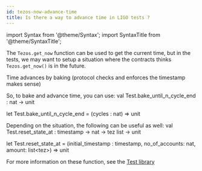 ```yaml
---
id: tezos-now-advance-time
title: Is there a way to advance time in LIGO tests ?
---
```


import Syntax from '@theme/Syntax';
import SyntaxTitle from '@theme/SyntaxTitle';

The `Tezos.get_now` function can be used to get the current time, but
in the tests, we may want to setup a situation where the contracts
thinks `Tezos.get_now()` is in the future.

Time advances by baking (protocol checks and enforces the timestamp makes sense)

<!--
This comment section contains check for signature update in below referenced functions.
Below example is referencing functions in the Test module, but the referencing is done
by plain copy-pasting of the signature.
What if the Test module functions change or get deleted ? The references would be obsolete.

Ideally, we want an mechanism to include code snippets from other parts of the doc,
but without this, we'll do the following hack below.

Below are some assignment that trigger a warning if a signature is outdated.
If you want to refer to `Test.foo`, you add a check like:
  let _dummy : expected_signature_of_foo = Test.foo
And you can mention `foo : expected_signature_of_foo` in the Markdown.
If the function is updated, the typer will fail, triggering a warning,
and you'll have to change the expected signature everywhere it's mentioned in the file.

```cameligo test-ligo group=log
let _dummy : nat -> unit = Test.bake_until_n_cycle_end
let _dummy : timestamp -> nat -> tez list -> unit = Test.reset_state_at
```


```jsligo test-ligo group=log
let _dummy : (cycles : nat) => unit = Test.bake_until_n_cycle_end
let _dummy_2 : (initial_timestamp : timestamp, no_of_accounts: nat, amount: list<tez>) => unit = Test.reset_state_at
```

-->

So, to bake and advance time, you can use:
<SyntaxTitle syntax="cameligo">
val Test.bake_until_n_cycle_end : nat -> unit
</SyntaxTitle>

<SyntaxTitle syntax="jsligo">
let Test.bake_until_n_cycle_end = (cycles : nat) => unit
</SyntaxTitle>

Depending on the situation, the following can be useful as well:
<SyntaxTitle syntax="cameligo">
val Test.reset_state_at : timestamp -> nat -> tez list -> unit
</SyntaxTitle>

<SyntaxTitle syntax="jsligo">
let Test.reset_state_at = (initial_timestamp : timestamp, no_of_accounts: nat, amount: list&lt;tez&gt;) => unit
</SyntaxTitle>


For more information on these function, see the [Test library](../reference/test.md)
